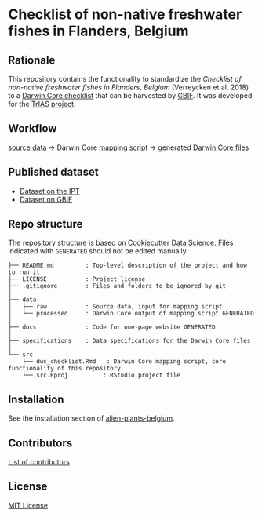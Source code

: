 # Checklist of non-native freshwater fishes in Flanders, Belgium

## Rationale

This repository contains the functionality to standardize the _Checklist of non-native freshwater fishes in Flanders, Belgium_ (Verreycken et al. 2018) to a [Darwin Core checklist](https://www.gbif.org/dataset-classes) that can be harvested by [GBIF](http://www.gbif.org). It was developed for the [TrIAS project](http://trias-project.be).

## Workflow

[source data](data/raw) → Darwin Core [mapping script](http://trias-project.github.io/alien-fishes-checklist/dwc_checklist.html) → generated [Darwin Core files](data/processed)

## Published dataset

* [Dataset on the IPT](https://ipt.inbo.be/resource?r=alien-fishes-checklist)
* [Dataset on GBIF](https://doi.org/10.15468/xvuzfh)

## Repo structure

The repository structure is based on [Cookiecutter Data Science](http://drivendata.github.io/cookiecutter-data-science/). Files indicated with `GENERATED` should not be edited manually.

```
├── README.md         : Top-level description of the project and how to run it
├── LICENSE           : Project license
├── .gitignore        : Files and folders to be ignored by git
│
├── data
│   ├── raw           : Source data, input for mapping script
│   └── processed     : Darwin Core output of mapping script GENERATED
│
├── docs              : Code for one-page website GENERATED
│
├── specifications    : Data specifications for the Darwin Core files
│
└── src
    ├── dwc_checklist.Rmd   : Darwin Core mapping script, core functionality of this repository
    └── src.Rproj          : RStudio project file
```

## Installation

See the installation section of [alien-plants-belgium](https://github.com/trias-project/alien-plants-belgium/blob/master/README.md#installation).

## Contributors

[List of contributors](https://github.com/trias-project/alien-fishes-checklist/contributors)

## License

[MIT License](LICENSE)

